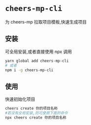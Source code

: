 # `cheers-mp-cli`

为 cheers-mp 拉取项目模板,快速生成项目

## 安装

可全局安装,或者直接使用 npx 调用

```bash
yarn global add cheers-mp-cli
# 或者
npm i -g cheers-mp-cli
```

## 使用

快速初始化项目

```bash
cheers create 你的项目名称
#若没有全局安装,则可使用下面的命令
npx cheers create 你的项目名称
```
